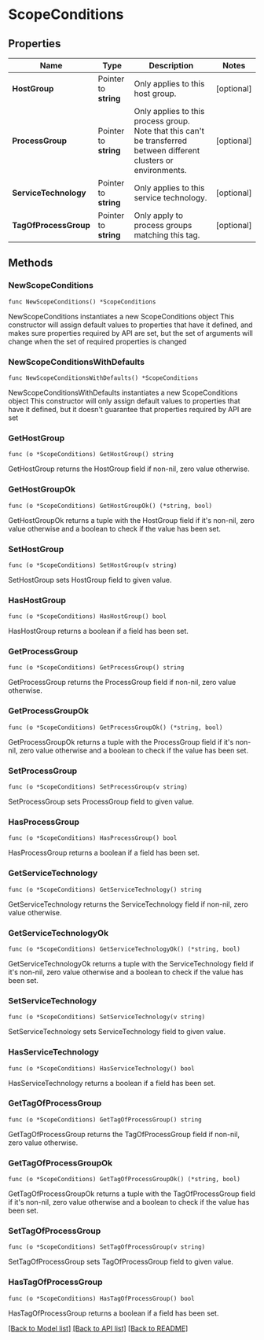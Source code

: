 # ScopeConditions

## Properties

Name | Type | Description | Notes
------------ | ------------- | ------------- | -------------
**HostGroup** | Pointer to **string** | Only applies to this host group. | [optional] 
**ProcessGroup** | Pointer to **string** | Only applies to this process group. Note that this can&#39;t be transferred between different clusters or environments. | [optional] 
**ServiceTechnology** | Pointer to **string** | Only applies to this service technology. | [optional] 
**TagOfProcessGroup** | Pointer to **string** | Only apply to process groups matching this tag. | [optional] 

## Methods

### NewScopeConditions

`func NewScopeConditions() *ScopeConditions`

NewScopeConditions instantiates a new ScopeConditions object
This constructor will assign default values to properties that have it defined,
and makes sure properties required by API are set, but the set of arguments
will change when the set of required properties is changed

### NewScopeConditionsWithDefaults

`func NewScopeConditionsWithDefaults() *ScopeConditions`

NewScopeConditionsWithDefaults instantiates a new ScopeConditions object
This constructor will only assign default values to properties that have it defined,
but it doesn't guarantee that properties required by API are set

### GetHostGroup

`func (o *ScopeConditions) GetHostGroup() string`

GetHostGroup returns the HostGroup field if non-nil, zero value otherwise.

### GetHostGroupOk

`func (o *ScopeConditions) GetHostGroupOk() (*string, bool)`

GetHostGroupOk returns a tuple with the HostGroup field if it's non-nil, zero value otherwise
and a boolean to check if the value has been set.

### SetHostGroup

`func (o *ScopeConditions) SetHostGroup(v string)`

SetHostGroup sets HostGroup field to given value.

### HasHostGroup

`func (o *ScopeConditions) HasHostGroup() bool`

HasHostGroup returns a boolean if a field has been set.

### GetProcessGroup

`func (o *ScopeConditions) GetProcessGroup() string`

GetProcessGroup returns the ProcessGroup field if non-nil, zero value otherwise.

### GetProcessGroupOk

`func (o *ScopeConditions) GetProcessGroupOk() (*string, bool)`

GetProcessGroupOk returns a tuple with the ProcessGroup field if it's non-nil, zero value otherwise
and a boolean to check if the value has been set.

### SetProcessGroup

`func (o *ScopeConditions) SetProcessGroup(v string)`

SetProcessGroup sets ProcessGroup field to given value.

### HasProcessGroup

`func (o *ScopeConditions) HasProcessGroup() bool`

HasProcessGroup returns a boolean if a field has been set.

### GetServiceTechnology

`func (o *ScopeConditions) GetServiceTechnology() string`

GetServiceTechnology returns the ServiceTechnology field if non-nil, zero value otherwise.

### GetServiceTechnologyOk

`func (o *ScopeConditions) GetServiceTechnologyOk() (*string, bool)`

GetServiceTechnologyOk returns a tuple with the ServiceTechnology field if it's non-nil, zero value otherwise
and a boolean to check if the value has been set.

### SetServiceTechnology

`func (o *ScopeConditions) SetServiceTechnology(v string)`

SetServiceTechnology sets ServiceTechnology field to given value.

### HasServiceTechnology

`func (o *ScopeConditions) HasServiceTechnology() bool`

HasServiceTechnology returns a boolean if a field has been set.

### GetTagOfProcessGroup

`func (o *ScopeConditions) GetTagOfProcessGroup() string`

GetTagOfProcessGroup returns the TagOfProcessGroup field if non-nil, zero value otherwise.

### GetTagOfProcessGroupOk

`func (o *ScopeConditions) GetTagOfProcessGroupOk() (*string, bool)`

GetTagOfProcessGroupOk returns a tuple with the TagOfProcessGroup field if it's non-nil, zero value otherwise
and a boolean to check if the value has been set.

### SetTagOfProcessGroup

`func (o *ScopeConditions) SetTagOfProcessGroup(v string)`

SetTagOfProcessGroup sets TagOfProcessGroup field to given value.

### HasTagOfProcessGroup

`func (o *ScopeConditions) HasTagOfProcessGroup() bool`

HasTagOfProcessGroup returns a boolean if a field has been set.


[[Back to Model list]](../README.md#documentation-for-models) [[Back to API list]](../README.md#documentation-for-api-endpoints) [[Back to README]](../README.md)


